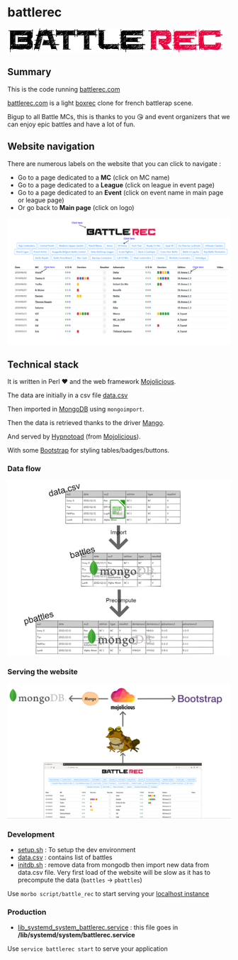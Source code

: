 # battlerec

![](https://github.com/thibaultduponchelle/battlerec/blob/master/public/img/battlerecsimple.png)

## Summary 

This is the code running [battlerec.com](http://battlerec.com/)

[battlerec.com](http://battlerec.com/) is a light [boxrec](https://boxrec.com/) clone for french battlerap scene.

Bigup to all Battle MCs, this is thanks to you :kissing_heart: and event organizers that we can enjoy epic battles and have a lot of fun.

## Website navigation 

There are numerous labels on the website that you can click to navigate :

- Go to a page dedicated to a **MC** (click on MC name) 
- Go to a page dedicated to a **League** (click on league in event page) 
- Go to a page dedicated to an **Event** (click on event name in main page or league page) 
- Or go back to **Main page** (click on logo)

![Navigate on battlerec](doc/battlerecnavigation.png)

## Technical stack 

It is written in Perl :heart: and the web framework [Mojolicious](https://mojolicious.org/).

The data are initially in a csv file [data.csv](https://github.com/thibaultduponchelle/battlerec/blob/master/data.csv)

Then imported in [MongoDB](https://www.mongodb.com/) using `mongoimport`.

Then the data is retrieved thanks to the driver [Mango](https://metacpan.org/pod/Mango).

And served by [Hypnotoad](https://mojolicious.org/perldoc/Mojo/Server/Hypnotoad) (from [Mojolicious](https://mojolicious.org/)).

With some [Bootstrap](https://getbootstrap.com/) for styling tables/badges/buttons.

### Data flow 

![Data import flow](doc/battlerecdb.png)

### Serving the website 

![Hypnotoad serving battlerec](doc/battlerecserver.png)

### Development

- [setup.sh](setup.sh) : To setup the dev environment 
- [data.csv](data.csv) : contains list of battles 
- [initdb.sh](init.sh) : remove data from mongodb then import new data from data.csv file. Very first load of the website will be slow as it has to precompute the data (`battles` -> `pbattles`) 

Use `morbo script/battle_rec` to start serving your [localhost instance](http://localhost:3000)

### Production

- [lib_systemd_system_battlerec.service](lib_systemd_system_battlerec.service) : this file goes in **/lib/systemd/system/battlerec.service**

Use `service battlerec start` to serve your application
